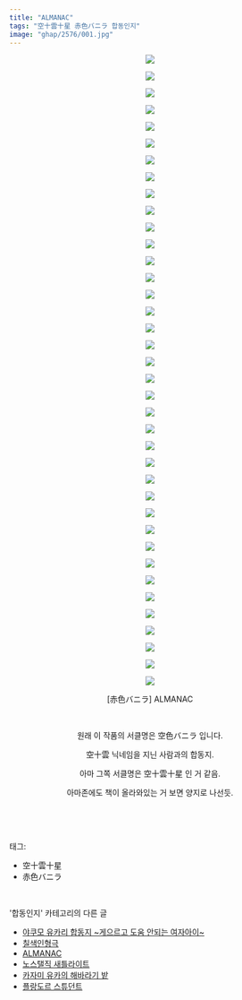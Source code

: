 ```yaml
---
title: "ALMANAC"
tags: "空十雲十星 赤色バニラ 합동인지"
image: "ghap/2576/001.jpg"
---
```

<div class="article">
<p style="text-align: center; clear: none; float: none;"><img src="{{ site.nasurl }}/ghap/2576/001.jpg"/></p>
<p style="text-align: center; clear: none; float: none;"><img src="{{ site.nasurl }}/ghap/2576/002.jpg"/></p>
<p style="text-align: center; clear: none; float: none;"><img src="{{ site.nasurl }}/ghap/2576/003.jpg"/></p>
<p style="text-align: center; clear: none; float: none;"><img src="{{ site.nasurl }}/ghap/2576/004.jpg"/></p>
<p style="text-align: center; clear: none; float: none;"><img src="{{ site.nasurl }}/ghap/2576/005.jpg"/></p>
<p style="text-align: center; clear: none; float: none;"><img src="{{ site.nasurl }}/ghap/2576/006.jpg"/></p>
<p style="text-align: center; clear: none; float: none;"><img src="{{ site.nasurl }}/ghap/2576/007.jpg"/></p>
<p style="text-align: center; clear: none; float: none;"><img src="{{ site.nasurl }}/ghap/2576/008.jpg"/></p>
<p style="text-align: center; clear: none; float: none;"><img src="{{ site.nasurl }}/ghap/2576/009.jpg"/></p>
<p style="text-align: center; clear: none; float: none;"><img src="{{ site.nasurl }}/ghap/2576/010.jpg"/></p>
<p style="text-align: center; clear: none; float: none;"><img src="{{ site.nasurl }}/ghap/2576/011.jpg"/></p>
<p style="text-align: center; clear: none; float: none;"><img src="{{ site.nasurl }}/ghap/2576/012.jpg"/></p>
<p style="text-align: center; clear: none; float: none;"><img src="{{ site.nasurl }}/ghap/2576/013.jpg"/></p>
<p style="text-align: center; clear: none; float: none;"><img src="{{ site.nasurl }}/ghap/2576/014.jpg"/></p>
<p style="text-align: center; clear: none; float: none;"><img src="{{ site.nasurl }}/ghap/2576/015.jpg"/></p>
<p style="text-align: center; clear: none; float: none;"><img src="{{ site.nasurl }}/ghap/2576/016.jpg"/></p>
<p style="text-align: center; clear: none; float: none;"><img src="{{ site.nasurl }}/ghap/2576/017.jpg"/></p>
<p style="text-align: center; clear: none; float: none;"><img src="{{ site.nasurl }}/ghap/2576/018.jpg"/></p>
<p style="text-align: center; clear: none; float: none;"><img src="{{ site.nasurl }}/ghap/2576/019.jpg"/></p>
<p style="text-align: center; clear: none; float: none;"><img src="{{ site.nasurl }}/ghap/2576/020.jpg"/></p>
<p style="text-align: center; clear: none; float: none;"><img src="{{ site.nasurl }}/ghap/2576/021.jpg"/></p>
<p style="text-align: center; clear: none; float: none;"><img src="{{ site.nasurl }}/ghap/2576/022.jpg"/></p>
<p style="text-align: center; clear: none; float: none;"><img src="{{ site.nasurl }}/ghap/2576/023.jpg"/></p>
<p style="text-align: center; clear: none; float: none;"><img src="{{ site.nasurl }}/ghap/2576/024.jpg"/></p>
<p style="text-align: center; clear: none; float: none;"><img src="{{ site.nasurl }}/ghap/2576/025.jpg"/></p>
<p style="text-align: center; clear: none; float: none;"><img src="{{ site.nasurl }}/ghap/2576/026.jpg"/></p>
<p style="text-align: center; clear: none; float: none;"><img src="{{ site.nasurl }}/ghap/2576/027.jpg"/></p>
<p style="text-align: center; clear: none; float: none;"><img src="{{ site.nasurl }}/ghap/2576/028.jpg"/></p>
<p style="text-align: center; clear: none; float: none;"><img src="{{ site.nasurl }}/ghap/2576/029.jpg"/></p>
<p style="text-align: center; clear: none; float: none;"><img src="{{ site.nasurl }}/ghap/2576/030.jpg"/></p>
<p style="text-align: center; clear: none; float: none;"><img src="{{ site.nasurl }}/ghap/2576/031.jpg"/></p>
<p style="text-align: center; clear: none; float: none;"><img src="{{ site.nasurl }}/ghap/2576/032.jpg"/></p>
<p style="text-align: center; clear: none; float: none;"><img src="{{ site.nasurl }}/ghap/2576/033.jpg"/></p>
<p style="text-align: center; clear: none; float: none;"><img src="{{ site.nasurl }}/ghap/2576/034.jpg"/></p>
<p style="text-align: center; clear: none; float: none;"><img src="{{ site.nasurl }}/ghap/2576/035.jpg"/></p>
<p style="text-align: center; clear: none; float: none;"><img src="{{ site.nasurl }}/ghap/2576/036.jpg"/></p>
<p style="text-align: center; clear: none; float: none;"><img src="{{ site.nasurl }}/ghap/2576/037.jpg"/></p>
<p style="text-align: center; clear: none; float: none;"><img src="{{ site.nasurl }}/ghap/2576/038.jpg"/></p>
<p style="text-align: center; clear: none; float: none;">[赤色バニラ] ALMANAC</p>
<p style="text-align: center; clear: none; float: none;"><br/></p>
<p style="text-align: center; clear: none; float: none;">원래 이 작품의 서클명은 空色バニラ 입니다.</p>
<p style="text-align: center; clear: none; float: none;">空十雲 닉네임을 지닌 사람과의 합동지.</p>
<p style="text-align: center; clear: none; float: none;">아마 그쪽 서클명은 空十雲十星 인 거 같음.</p>
<p style="text-align: center; clear: none; float: none;">아마존에도 책이 올라와있는 거 보면 양지로 나선듯.</p>
<p><br/></p>
</div><br/>
<div class="tagTrail">
<p>태그: </p>
<ul>
<li>空十雲十星</li>
<li>赤色バニラ</li>
</ul>
</div><br/>
<div class="another">
<p>'합동인지' 카테고리의 다른 글</p>
<ul>
<li><a href="/2016-10-15-ghap_2607">야쿠모 유카리 합동지 ~게으르고 도움 안되는 여자아이~</a></li>
<li><a href="/2016-10-15-ghap_2596">칠색인형극</a></li>
<li><a href="/2016-10-14-ghap_2576">ALMANAC</a></li>
<li><a href="/2016-10-11-ghap_2542">노스탤직 새틀라이트</a></li>
<li><a href="/2016-10-11-ghap_2537">카자미 유카의 해바라기 밭</a></li>
<li><a href="/2016-10-10-ghap_2534">플랑도르 스튜던트</a></li>
</ul>
</div><br/>
<div class="cb_module cb_fluid">
<div class="cb_wrt cb_profile">
</div><!-- commentList close -->
</div><br/>
